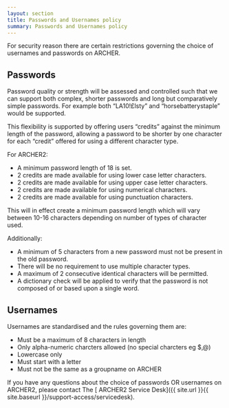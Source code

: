 ```yaml
---
layout: section
title: Passwords and Usernames policy
summary: Passwords and Usernames policy 
---
```



For security reason there are certain restrictions governing the choice of usernames and passwords on ARCHER.

## Passwords

Password quality or strength will be assessed and controlled such that we can support both complex, shorter passwords and long but comparatively simple passwords. For example both “LA10!£lsty” and “horsebatterystaple” would be supported.

This flexibility is supported by offering users “credits” against the minimum length of the password, allowing a password to be shorter by one character for each “credit” offered for using a different character type. 

For ARCHER2:
* A minimum password length of 18 is set.
* 2 credits are made available for using lower case letter characters.
* 2 credits are made available for using upper case letter characters.
* 2 credits are made available for using numerical characters.
* 2 credits are made available for using punctuation characters.

This will in effect create a minimum password length which will vary between 10-16 characters depending on number of types of character used.

Additionally:

* A minimum of 5 characters from a new password must not be present in the old password.
* There will be no requirement to use multiple character types.
* A maximum of 2 consecutive identical characters will be permitted.
* A dictionary check will be applied to verify that the password is not composed of or based upon a single word.


## Usernames

Usernames are standardised and the rules governing them are:
* Must be a maximum of 8 characters in length
* Only alpha-numeric charcters allowed (no special charcters eg $,@)
* Lowercase only
* Must start with a letter
* Must not be the same as a groupname on ARCHER


If you have any questions about the choice of passwords OR usernames on ARCHER2, please contact The [ ARCHER2 Service Desk]({{ site.url }}{{ site.baseurl }}/support-access/servicedesk).



